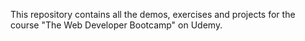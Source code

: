 This repository contains all the demos, exercises and projects for the course "The Web Developer Bootcamp" on Udemy.
